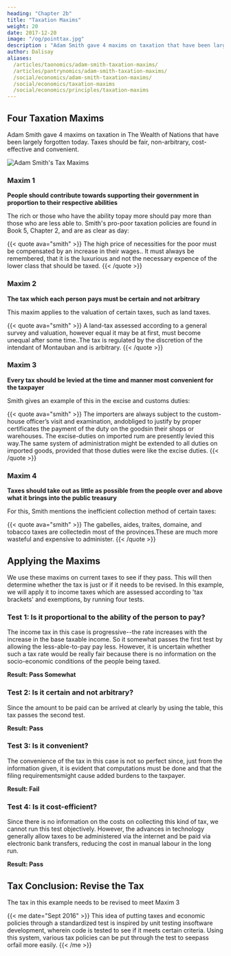 ```yaml
---
heading: "Chapter 2b"
title: "Taxation Maxims"
weight: 20
date: 2017-12-20
image: "/og/pointtax.jpg"
description : "Adam Smith gave 4 maxims on taxation that have been largely forgotten. We bring them back to help solve tax evasion and budget deficits"
author: Dalisay
aliases:
  /articles/taonomics/adam-smith-taxation-maxims/
  /articles/pantrynomics/adam-smith-taxation-maxims/
  /social/economics/adam-smith-taxation-maxims/
  /social/economics/taxation-maxims
  /social/economics/principles/taxation-maxims
---
```




## Four Taxation Maxims

Adam Smith gave 4 maxims on taxation in The Wealth of Nations that have been largely forgotten today. Taxes should be fair, non-arbitrary, cost-effective and convenient.

![Adam Smith's Tax Maxims](/images/infotaxmaxims.jpg)


### Maxim 1

**People should contribute towards supporting their government in proportion to their respective abilities**

The rich or those who have the ability topay more should pay more than those who are less able to. Smith's pro-poor taxation policies are found in Book 5, Chapter 2, and are as clear as day:

{{< quote ava="smith" >}}
The high price of necessities for the poor must be compensated by an increase in their wages.. It must always be remembered, that it is the luxurious and not the necessary expence of the lower class that should be taxed.
{{< /quote >}}


### Maxim 2

**The tax which each person pays must be certain and not arbitrary**

This maxim applies to the valuation of certain taxes, such as land taxes.

{{< quote ava="smith" >}}
A land-tax assessed according to a general survey and valuation, however equal it may be at first, must become unequal after some time..The tax is regulated by the discretion of the intendant of Montauban and is arbitrary.
{{< /quote >}}



### Maxim 3

**Every tax should be levied at the time and manner most convenient for the taxpayer**

Smith gives an example of this in the excise and customs duties:

{{< quote ava="smith" >}}
The importers are always subject to the custom-house officer’s visit and examination, andobliged to justify by proper certificates the payment of the duty on the goodsin their shops or warehouses. The excise-duties on imported rum are presently levied this way.The same system of administration might be extended to all duties on imported goods, provided that those duties were like the excise duties.
{{< /quote >}}


### Maxim 4

**Taxes should take out as little as possible from the people over and above what it brings into the public treasury**

For this, Smith mentions the inefficient collection method of certain taxes:

{{< quote ava="smith" >}}
The gabelles, aides, traites, domaine, and tobacco taxes are collectedin most of the provinces.These are much more wasteful and expensive to administer.
{{< /quote >}}




## Applying the Maxims

We use these maxims on current taxes to see if they pass. This will then determine whether the tax is just or if it needs to be revised. In this example, we will apply it to income taxes which are assessed according to 'tax brackets' and exemptions, by running four tests.



### Test 1: Is it proportional to the ability of the person to pay?

The income tax in this case is progressive--the rate increases with the increase in the base taxable income. So it somewhat passes the first test by allowing the less-able-to-pay pay less. However, it is uncertain whether such a tax rate would be really fair because there is no information on the socio-economic conditions of the people being taxed.

**Result: Pass Somewhat**



### Test 2: Is it certain and not arbitrary?

Since the amount to be paid can be arrived at clearly by using the table, this tax passes the second test.

**Result: Pass**


### Test 3: Is it convenient?

The convenience of the tax in this case is not so perfect since, just from the information given, it is evident that computations must be done and that the filing requirementsmight cause added burdens to the taxpayer.

**Result: Fail**



### Test 4: Is it cost-efficient?

Since there is no information on the costs on collecting this kind of tax, we cannot run this test objectively. However, the advances in technology generally allow taxes to be administered via the internet and be paid via electronic bank transfers, reducing the cost in manual labour in the long run.

**Result: Pass**


## Tax Conclusion: Revise the Tax

The tax in this example needs to be revised to meet Maxim 3


{{< me date="Sept 2016" >}}
This idea of putting taxes and economic policies through a standardized test is inspired by unit testing insoftware development, wherein code is tested to see if it meets certain criteria. Using this system, various tax policies can be put through the test to seepass orfail more easily.
{{< /me >}}
